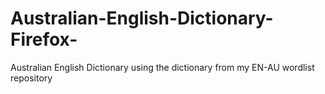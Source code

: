 # Australian-English-Dictionary-Firefox-
Australian English Dictionary using the dictionary from my EN-AU wordlist repository
